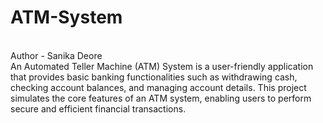 # ATM-System
 <br> 
Author - Sanika Deore
<br>
An Automated Teller Machine (ATM) System is a user-friendly application that provides basic banking functionalities such as withdrawing cash, checking account balances, and managing account details. This project simulates the core features of an ATM system, enabling users to perform secure and efficient financial transactions.

